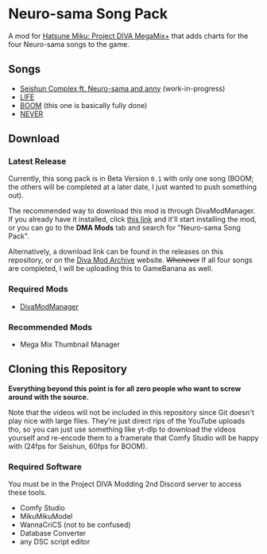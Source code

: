 # Neuro-sama Song Pack
A mod for [Hatsune Miku: Project DIVA MegaMix+](https://store.steampowered.com/app/1761390/Hatsune_Miku_Project_DIVA_Mega_Mix/) that adds charts for the four Neuro-sama songs to the game.

## Songs
- [Seishun Complex ft. Neuro-sama and anny](https://www.youtube.com/watch?v=nGmwH2ZYlP4&pp=0gcJCfwJAYcqIYzv) (work-in-progress)
- [LIFE](https://www.youtube.com/watch?v=MDc1mjrIsPM)
- [BOOM](https://www.youtube.com/watch?v=8Nt9YPnYyjs) (this one is basically fully done)
- [NEVER](https://www.youtube.com/watch?v=CKCgoEGiUEg)

## Download
### Latest Release
Currently, this song pack is in Beta Version `0.1` with only one song (BOOM; the others will be completed at a later date, I just wanted to push something out).

The recommended way to download this mod is through DivaModManager. If you already have it installed, click [this link](divamodmanager:dma/293) and it'll start installing the mod, or you can go to the **DMA Mods** tab and search for "Neuro-sama Song Pack".

Alternatively, a download link can be found in the releases on this repository, or on the [Diva Mod Archive](https://divamodarchive.com/post/293) website. ~~Whenever~~ If all four songs are completed, I will be uploading this to GameBanana as well.

### Required Mods
- [DivaModManager](https://gamebanana.com/tools/19485)

### Recommended Mods
- Mega Mix Thumbnail Manager

## Cloning this Repository
**Everything beyond this point is for all zero people who want to screw around with the source.**

Note that the videos will not be included in this repository since Git doesn't play nice with large files. They're just direct rips of the YouTube uploads tho, so you can just use something like []() yt-dlp to download the videos yourself and re-encode them to a framerate that Comfy Studio will be happy with (24fps for Seishun, 60fps for BOOM).

### Required Software
You must be in the Project DIVA Modding 2nd Discord server to access these tools.

- Comfy Studio
- MikuMikuModel
- WannaCriCS (not to be confused)
- Database Converter
- any DSC script editor